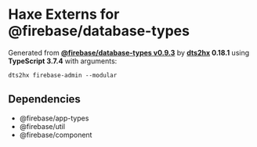# Haxe Externs for @firebase/database-types

Generated from **[@firebase/database-types v0.9.3](https://github.com/firebase/firebase-js-sdk#readme)** by **[dts2hx](https://github.com/haxiomic/dts2hx) 0.18.1** using **TypeScript 3.7.4** with arguments:

	dts2hx firebase-admin --modular

## Dependencies
- @firebase/app-types
- @firebase/util
- @firebase/component